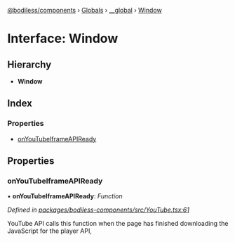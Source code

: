 [@bodiless/components](../README.md) › [Globals](../globals.md) › [__global](../modules/__global.md) › [Window](__global.window.md)

# Interface: Window

## Hierarchy

* **Window**

## Index

### Properties

* [onYouTubeIframeAPIReady](__global.window.md#onyoutubeiframeapiready)

## Properties

###  onYouTubeIframeAPIReady

• **onYouTubeIframeAPIReady**: *Function*

*Defined in [packages/bodiless-components/src/YouTube.tsx:61](https://github.com/johnsonandjohnson/Bodiless-JS/blob/2f13256d/packages/bodiless-components/src/YouTube.tsx#L61)*

YouTube API calls this function
when the page has finished downloading the JavaScript for the player API,
